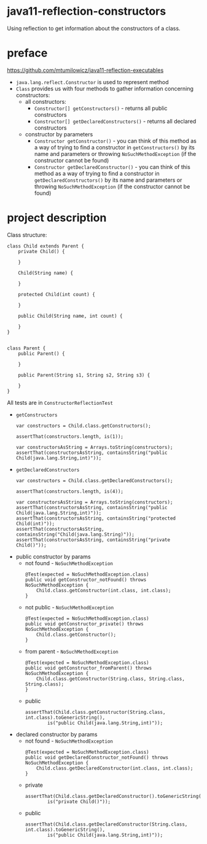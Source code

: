 # java11-reflection-constructors
Using reflection to get information about the constructors of a class.

# preface
https://github.com/mtumilowicz/java11-reflection-executables

* `java.lang.reflect.Constructor` is used to represent method
* `Class` provides us with four methods to gather information
concerning constructors:
    * all constructors:
        * `Constructor[] getConstructors()` - 
        returns all public constructors
        * `Constructor[] getDeclaredConstructors()` - 
        returns all declared constructors
    * constructor by parameters
        * `Constructor getConstructor()` - 
            you can think of this method as a way of trying to 
            find a constructor in `getConstructors()` by its name and parameters 
            or throwing `NoSuchMethodException` (if the constructor 
            cannot be found)
        * `Constructor getDeclaredConstructor()` - 
            you can think of this method as a way of trying to 
            find a constructor in `getDeclaredConstructors()` by its name and parameters 
            or throwing `NoSuchMethodException` (if the constructor 
            cannot be found)
            
# project description
Class structure:
```
class Child extends Parent {
    private Child() {

    }

    Child(String name) {

    }

    protected Child(int count) {

    }

    public Child(String name, int count) {

    }
}


class Parent {
    public Parent() {

    }
    
    public Parent(String s1, String s2, String s3) {
        
    }
}
```

All tests are in `ConstructorReflectionTest`
* `getConstructors`
    ```
    var constructors = Child.class.getConstructors();
    
    assertThat(constructors.length, is(1));
    
    var constructorsAsString = Arrays.toString(constructors);
    assertThat(constructorsAsString, containsString("public Child(java.lang.String,int)"));
    ```
* `getDeclaredConstructors`
    ```
    var constructors = Child.class.getDeclaredConstructors();
    
    assertThat(constructors.length, is(4));
    
    var constructorsAsString = Arrays.toString(constructors);
    assertThat(constructorsAsString, containsString("public Child(java.lang.String,int)"));
    assertThat(constructorsAsString, containsString("protected Child(int)"));
    assertThat(constructorsAsString, containsString("Child(java.lang.String)"));
    assertThat(constructorsAsString, containsString("private Child()"));
    ```
* public constructor by params
    * not found - `NoSuchMethodException`
        ```
        @Test(expected = NoSuchMethodException.class)
        public void getConstructor_notFound() throws NoSuchMethodException {
            Child.class.getConstructor(int.class, int.class);
        }
        ```
    * not public - `NoSuchMethodException`
        ```
        @Test(expected = NoSuchMethodException.class)
        public void getConstructor_private() throws NoSuchMethodException {
            Child.class.getConstructor();
        }
        ```
    * from parent - `NoSuchMethodException`
        ```
        @Test(expected = NoSuchMethodException.class)
        public void getConstructor_fromParent() throws NoSuchMethodException {
            Child.class.getConstructor(String.class, String.class, String.class);
        }
        ```
    * public
        ```
        assertThat(Child.class.getConstructor(String.class, int.class).toGenericString(),
                is("public Child(java.lang.String,int)"));
        ```
* declared constructor by params
    * not found - `NoSuchMethodException`
        ```
        @Test(expected = NoSuchMethodException.class)
        public void getDeclaredConstructor_notFound() throws NoSuchMethodException {
            Child.class.getDeclaredConstructor(int.class, int.class);
        }
        ```
    * private
        ```
        assertThat(Child.class.getDeclaredConstructor().toGenericString(),
                is("private Child()"));
        ```
    * public
        ```
        assertThat(Child.class.getDeclaredConstructor(String.class, int.class).toGenericString(),
                is("public Child(java.lang.String,int)"));
        ```